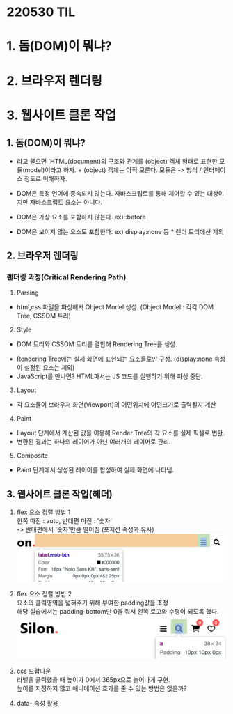 # 220530 TIL
# 1. 돔(DOM)이 뭐냐?
# 2. 브라우저 렌더링
# 3. 웹사이트 클론 작업


## 1. 돔(DOM)이 뭐냐?
  - 라고 물으면 'HTML(document)의 구조와 관계를 (object) 객체 형태로 표현한 모듈(model)이라고 하자. + (object) 객체는 아직 모른다. 모듈은 -> 방식 / 인터페이스 정도로 이해하자. 

  - DOM은 특정 언어에 종속되지 않는다. 자바스크립트를 통해 제어할 수 있는 대상이지만 자바스크립트 요소는 아니다. 
  - DOM은 가상 요소를 포함하지 않는다. ex)::before
  - DOM은 보이지 않는 요소도 포함한다. ex) display:none 등 * 렌더 트리에선 제외

## 2. 브라우저 렌더링

### 렌더링 과정(Critical Rendering Path)
  1. Parsing  
  - html,css 파일을 파싱해서 Object Model 생성. (Object Model : 각각 DOM Tree, CSSOM 트리)
  
  2. Style  
  - DOM 트리와 CSSOM 트리를 결합해 Rendering Tree를 생성.  
  * Rendering Tree에는 실제 화면에 표현되는 요소들로만 구성. (display:none 속성이 설정된 요소는 제외)  
  * JavaScript를 만나면? HTML파서는 JS 코드를 실행하기 위해 파싱 중단.
  
  3. Layout  
  - 각 요소들이 브라우저 화면(Viewport)의 어떤위치에 어떤크기로 출력될지 계산
  
  4. Paint  
  - Layout 단계에서 계산된 값을 이용해 Render Tree의 각 요소를 실제 픽셀로 변환.  
  - 변환된 결과는 하나의 레이어가 아닌 여러개의 레이어로 관리.

  5. Composite  
  - Paint 단계에서 생성된 레이어를 합성하여 실제 화면에 나타냄.

## 3. 웹사이트 클론 작업(헤더)
  
  1. flex 요소 정렬 방법 1  
  한쪽 마진 : auto, 반대편 마진 : '숫자'  
  -> 반대편에서 '숫자'만큼 떨어짐 (포지션 속성과 유사)  
  ![1](./TIL0530_1.png)  
  
  2. flex 요소 정렬 방법 2  
  요소의 클릭영역을 넓혀주기 위해 부여한 padding값을 조정  
  해당 실습에서는 padding-bottom만 0을 줘서 왼쪽 로고와 수평이 되도록 했다.  
  ![2](./TIL0530_2.png)  
  
  3. css 드랍다운  
  라벨을 클릭했을 때 높이가 0에서 365px으로 늘어나게 구현.  
  높이를 지정하지 않고 애니메이션 효과를 줄 수 있는 방법은 없을까?
  
  4. data- 속성 활용